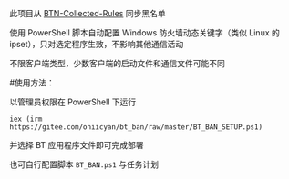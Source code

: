 此项目从 [BTN-Collected-Rules](https://github.com/PBH-BTN/BTN-Collected-Rules) 同步黑名单

使用 PowerShell 脚本自动配置 Windows 防火墙动态关键字（类似 Linux 的 ipset），只对选定程序生效，不影响其他通信活动

不限客户端类型，少数客户端的启动文件和通信文件可能不同

#使用方法：

以管理员权限在 PowerShell 下运行

`iex (irm https://gitee.com/oniicyan/bt_ban/raw/master/BT_BAN_SETUP.ps1)`

并选择 BT 应用程序文件即可完成部署

也可自行配置脚本 `BT_BAN.ps1` 与任务计划